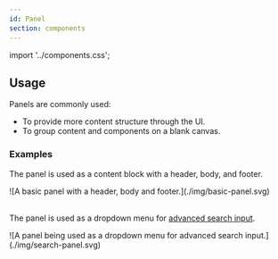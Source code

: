 ```yaml
---
id: Panel
section: components
---
```


import '../components.css';

## Usage
Panels are commonly used:
- To provide more content structure through the UI.
- To group content and components on a blank canvas.

### Examples

The panel is used as a content block with a header, body, and footer.<br/>
<div class="ws-docs-content-img">![A basic panel with a header, body and footer.](./img/basic-panel.svg)</div><br/>

The panel is used as a dropdown menu for <a href="https://www.patternfly.org/components/search-input/react-demos#composable-advanced-search">advanced search input</a>.<br/>

<div class="ws-docs-content-img">
![A panel being used as a dropdown menu for advanced search input.](./img/search-panel.svg)
</div>
